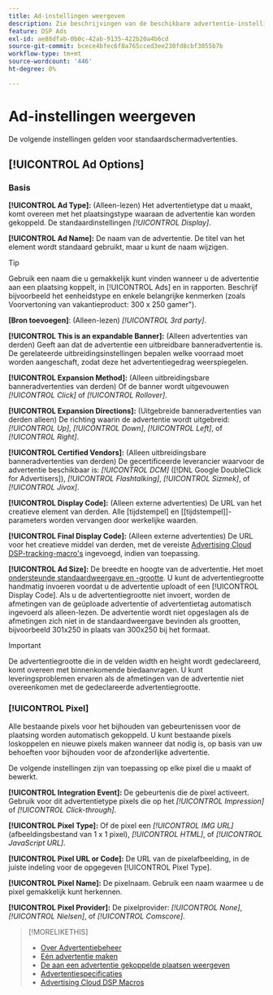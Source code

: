 ```yaml
---
title: Ad-instellingen weergeven
description: Zie beschrijvingen van de beschikbare advertentie-instellingen voor weergaveadvertenties.
feature: DSP Ads
exl-id: ae88dfab-0b0c-42ab-9135-422b20a4b6cd
source-git-commit: bcece4bfec6f8a765cced3ee230fd8cbf3055b7b
workflow-type: tm+mt
source-wordcount: '446'
ht-degree: 0%

---
```


# Ad-instellingen weergeven

De volgende instellingen gelden voor standaardschermadvertenties.

## [!UICONTROL Ad Options]

### Basis

**[!UICONTROL Ad Type]:** (Alleen-lezen) Het advertentietype dat u maakt, komt overeen met het plaatsingstype waaraan de advertentie kan worden gekoppeld. De standaardinstellingen *[!UICONTROL Display]*.

**[!UICONTROL Ad Name]:** De naam van de advertentie. De titel van het element wordt standaard gebruikt, maar u kunt de naam wijzigen.

>[!TIP]
>
> Gebruik een naam die u gemakkelijk kunt vinden wanneer u de advertentie aan een plaatsing koppelt, in [!UICONTROL Ads] en in rapporten. Beschrijf bijvoorbeeld het eenheidstype en enkele belangrijke kenmerken (zoals Voorvertoning van vakantieproduct: 300 x 250 gamer&quot;).

**\[Bron toevoegen\]**: (Alleen-lezen) *[!UICONTROL 3rd party]*.

**[!UICONTROL This is an expandable Banner]:** (Alleen advertenties van derden) Geeft aan dat de advertentie een uitbreidbare banneradvertentie is. De gerelateerde uitbreidingsinstellingen bepalen welke voorraad moet worden aangeschaft, zodat deze het advertentiegedrag weerspiegelen.

**[!UICONTROL Expansion Method]:** (Alleen uitbreidingsbare banneradvertenties van derden) Of de banner wordt uitgevouwen *[!UICONTROL Click]* of *[!UICONTROL Rollover]*.

**[!UICONTROL Expansion Directions]:** (Uitgebreide banneradvertenties van derden alleen) De richting waarin de advertentie wordt uitgebreid: *[!UICONTROL Up]*, *[!UICONTROL Down]*, *[!UICONTROL Left]*, of *[!UICONTROL Right]*.

**[!UICONTROL Certified Vendors]:** (Alleen uitbreidingsbare banneradvertenties van derden) De gecertificeerde leverancier waarvoor de advertentie beschikbaar is: *[!UICONTROL DCM]* ([!DNL Google DoubleClick for Advertisers]), *[!UICONTROL Flashtalking]*, *[!UICONTROL Sizmek]*, of *[!UICONTROL Jivox]*.

**[!UICONTROL Display Code]:** (Alleen externe advertenties) De URL van het creatieve element van derden. Alle [tijdstempel] en [[tijdstempel]]-parameters worden vervangen door werkelijke waarden.

**[!UICONTROL Final Display Code]:** (Alleen externe advertenties) De URL voor het creatieve middel van derden, met de vereiste [Advertising Cloud DSP-tracking-macro&#39;s](/help/dsp/campaign-management/macros.md) ingevoegd, indien van toepassing.

**[!UICONTROL Ad Size]:** De breedte en hoogte van de advertentie. Het moet [ondersteunde standaardweergave en -grootte](ad-specs.md). U kunt de advertentiegrootte handmatig invoeren voordat u de advertentie uploadt of een [!UICONTROL Display Code]. Als u de advertentiegrootte niet invoert, worden de afmetingen van de geüploade advertentie of advertentietag automatisch ingevoerd als alleen-lezen. De advertentie wordt niet opgeslagen als de afmetingen zich niet in de standaardweergave bevinden als grootten, bijvoorbeeld 301x250 in plaats van 300x250 bij het formaat.

>[!IMPORTANT]
>
> De advertentiegrootte die in de velden width en height wordt gedeclareerd, komt overeen met binnenkomende biedaanvragen. U kunt leveringsproblemen ervaren als de afmetingen van de advertentie niet overeenkomen met de gedeclareerde advertentiegrootte.

### [!UICONTROL Pixel]

Alle bestaande pixels voor het bijhouden van gebeurtenissen voor de plaatsing worden automatisch gekoppeld. U kunt bestaande pixels loskoppelen en nieuwe pixels maken wanneer dat nodig is, op basis van uw behoeften voor bijhouden voor de afzonderlijke advertentie.

De volgende instellingen zijn van toepassing op elke pixel die u maakt of bewerkt.

**[!UICONTROL Integration Event]:** De gebeurtenis die de pixel activeert. Gebruik voor dit advertentietype pixels die op het *[!UICONTROL Impression]* of *[!UICONTROL Click-through]*.

**[!UICONTROL Pixel Type]:** Of de pixel een *[!UICONTROL IMG URL]* (afbeeldingsbestand van 1 x 1 pixel), *[!UICONTROL HTML]*, of *[!UICONTROL JavaScript URL]*.

**[!UICONTROL Pixel URL or Code]:** De URL van de pixelafbeelding, in de juiste indeling voor de opgegeven [!UICONTROL Pixel Type].

**[!UICONTROL Pixel Name]:** De pixelnaam. Gebruik een naam waarmee u de pixel gemakkelijk kunt herkennen.

**[!UICONTROL Pixel Provider]:** De pixelprovider: *[!UICONTROL None]*, *[!UICONTROL Nielsen]*, of *[!UICONTROL Comscore]*.

>[!MORELIKETHIS]
>
>* [Over Advertentiebeheer](ad-about.md)
>* [Eén advertentie maken](ad-create.md)
>* [De aan een advertentie gekoppelde plaatsen weergeven](ad-list-placements.md)
>* [Advertentiespecificaties](ad-specs.md)
>* [Advertising Cloud DSP Macros](/help/dsp/campaign-management/macros.md)

